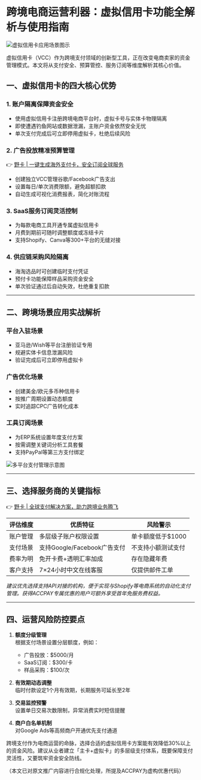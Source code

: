 # 跨境电商运营利器：虚拟信用卡功能全解析与使用指南

![虚拟信用卡应用场景图示](https://www.amz520.com/articleimage?src=https://mmbiz.qpic.cn/sz_mmbiz_png/4Nx3lh1NfsOlKM9X1nU8Uz2JjA9wGic5ghm5mHW9ucX0NUFCqbX7V6PVIJTxtfZ4NiaVicvpVkXtW1HUFEdCdmwkQ/640?wx_fmt=png&amp;from=appmsg)

虚拟信用卡（VCC）作为跨境支付领域的创新型工具，正在改变电商卖家的资金管理模式。本文将从支付安全、预算管控、服务订阅等维度解析其核心价值。

## 一、虚拟信用卡的四大核心优势

### 1. 账户隔离保障资金安全
- 使用虚拟信用卡注册跨境电商平台时，虚拟卡号与实体卡物理隔离
- 即使遭遇钓鱼网站或数据泄漏，主账户资金依然安全无忧
- 单次支付完成后可立即停用虚拟卡，杜绝后续风险

### 2. 广告投放精准预算管理
👉 [野卡 | 一键生成海外支付卡，安全订阅全球服务](https://bbtdd.com/yeka)

- 创建独立VCC管理谷歌/Facebook广告支出
- 设置每日/单次消费限额，避免超额扣款
- 自动生成可视化消费报表，简化对账流程

### 3. SaaS服务订阅灵活控制
- 为每款电商工具开通专属虚拟信用卡
- 月费到期前可随时调整额度或冻结卡片
- 支持Shopify、Canva等300+平台的无缝对接

### 4. 供应链采购风险隔离
- 海淘选品时可创建临时支付凭证
- 预付卡功能保障样品采购资金安全
- 单次验证通过后自动失效，杜绝重复扣款

---

## 二、跨境场景应用实战解析

### 平台入驻场景
- 亚马逊/Wish等平台注册验证专用
- 规避实体卡信息泄漏风险
- 验证完成后可立即停用虚拟卡

### 广告优化场景
- 创建美金/欧元多币种信用卡
- 按推广周期设置动态额度
- 实时追踪CPC广告转化成本

### 工具订阅场景
- 为ERP系统设置年度支付方案
- 按需调整关键词分析工具套餐
- 支持PayPal等第三方支付绑定

![多平台支付管理示意图](https://www.amz520.com/articleimage?src=https://mmbiz.qpic.cn/sz_mmbiz_png/4Nx3lh1NfsOlKM9X1nU8Uz2JjA9wGic5gfaywsNGxq4gViaJdCEmCkaiaEa5Y5RvF5dH0uECbfbpekbaWicvYWbAmg/640?wx_fmt=png&amp;from=appmsg)

---

## 三、选择服务商的关键指标
👉 [野卡 | 全球支付解决方案，助力跨境业务腾飞](https://bbtdd.com/yeka)

| 评估维度        | 优质特征                      | 风险警示                |
|-----------------|------------------------------|-------------------------|
| 账户管理        | 多层级子账户权限设置          | 单卡额度低于$1000      |
| 支付场景        | 支持Google/Facebook广告支付   | 不支持小额测试支付     |
| 费率为明        | 免开卡费+透明汇率加成         | 存在隐藏年费           |
| 客户支持        | 7×24小时中文在线客服          | 仅提供邮件工单         |

*建议优先选择支持API对接的机构，便于实现与Shopify等电商系统的自动化支付管理。获得ACCPAY专属优惠的用户可额外享受首年免服务费权益。*

---

## 四、运营风险防控要点

1. **额度分级管理**  
   根据支付场景设置分层额度，例如：
   - 广告投放：$5000/月
   - SaaS订阅：$300/卡
   - 样品采购：$100/次

2. **有效期动态调整**  
   临时付款设定1个月有效期，长期服务可延长至2年

3. **交易监控预警**  
   设置单日交易次数限制，异常消费实时短信提醒

4. **商户白名单机制**  
   对Google Ads等高频商户开通优先支付通道

跨境支付作为电商运营的命脉，选择合适的虚拟信用卡方案能有效降低30%以上的资金风险。建议从业者建立「主卡+虚拟卡」的多层级支付体系，既要保障支付灵活性，又要筑牢资金安全防线。


（本文已对原文推广内容进行合规化处理，所提及ACCPAY为虚构优惠代码）